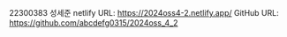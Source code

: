 22300383 성세준
netlify URL: https://2024oss4-2.netlify.app/
GitHub URL: https://github.com/abcdefg0315/2024oss_4_2